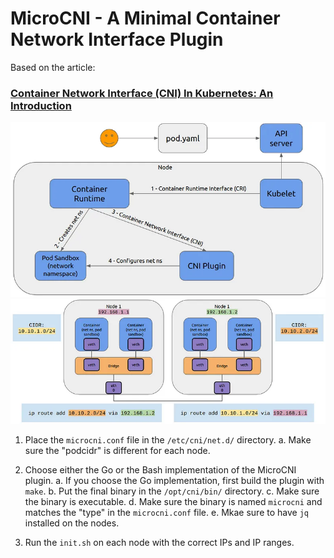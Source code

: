 # MicroCNI - A Minimal Container Network Interface Plugin

Based on the article:
### [Container Network Interface (CNI) In Kubernetes: An Introduction](https://itnext.io/container-network-interface-cni-in-kubernetes-an-introduction-6cd453b622bd)

![CNI flow](./docs/assets/cni-call-flow.webp)
![Pod connectivity](./docs/assets/cni-connectivity.webp)

1. Place the `microcni.conf` file in the `/etc/cni/net.d/` directory.
  a. Make sure the "podcidr" is different for each node.

2. Choose either the Go or the Bash implementation of the MicroCNI plugin.
  a. If you choose the Go implementation, first build the plugin with `make`.
  b. Put the final binary in the `/opt/cni/bin/` directory.
  c. Make sure the binary is executable.
  d. Make sure the binary is named `microcni` and matches the "type" in the `microcni.conf` file.
  e. Mkae sure to have `jq` installed on the nodes.

3. Run the `init.sh` on each node with the correct IPs and IP ranges.
